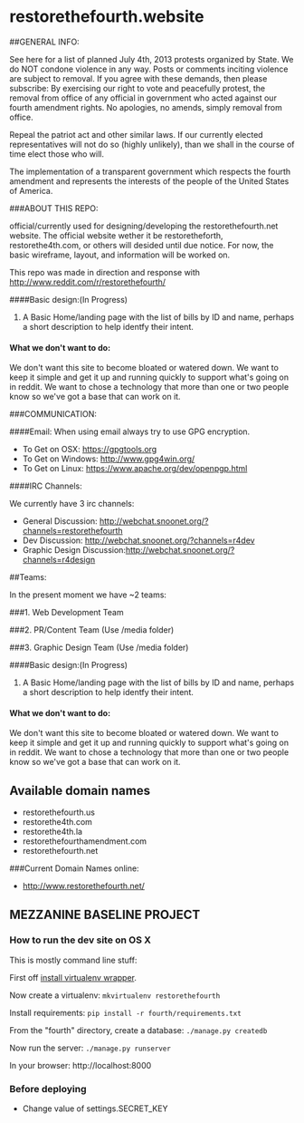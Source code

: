 restorethefourth.website
========================

##GENERAL INFO:

See here for a list of planned July 4th, 2013 protests organized by State.
We do NOT condone violence in any way. Posts or comments inciting violence are subject to removal.
If you agree with these demands, then please subscribe:
By exercising our right to vote and peacefully protest, the removal from office of any official in government who acted against our fourth amendment rights. No apologies, no amends, simply removal from office.

Repeal the patriot act and other similar laws. If our currently elected representatives will not do so (highly unlikely), than we shall in the course of time elect those who will.

The implementation of a transparent government which respects the fourth amendment and represents the interests of the people of the United States of America.


###ABOUT THIS REPO:

official/currently used for designing/developing the restorethefourth.net website.
The official website wether it be restoretheforth, restorethe4th.com, or others will desided until due notice.
For now, the basic wireframe, layout, and information will be worked on.

This repo was made in direction and response with http://www.reddit.com/r/restorethefourth/

####Basic design:(In Progress)

1. A Basic Home/landing page with the list of bills by ID and name, perhaps a short description to help identfy their intent.

#### What we don't want to do:

We don't want this site to become bloated or watered down. We want to keep it simple and get it up and running quickly to support what's going on in reddit. We want to chose a technology that more than one or two people know so we've got a base that can work on it.

###COMMUNICATION:

####Email: 
When using email always try to use GPG encryption.

* To Get on OSX: https://gpgtools.org
* To Get on Windows: http://www.gpg4win.org/
* To Get on Linux: https://www.apache.org/dev/openpgp.html

####IRC Channels:

We currently have 3 irc channels:
* General Discussion: http://webchat.snoonet.org/?channels=restorethefourth
* Dev Discussion: http://webchat.snoonet.org/?channels=r4dev
* Graphic Design Discussion:http://webchat.snoonet.org/?channels=r4design

##Teams:

In the present moment we have ~2 teams:

###1. Web Development Team 

###2. PR/Content Team 
(Use /media folder)

###3. Graphic Design Team 
(Use /media folder)


####Basic design:(In Progress)

1. A Basic Home/landing page with the list of bills by ID and name, perhaps a short description to help identfy their intent.

#### What we don't want to do:

We don't want this site to become bloated or watered down. We want to keep it simple and get it up and running quickly to support what's going on in reddit. We want to chose a technology that more than one or two people know so we've got a base that can work on it.

## Available domain names
* restorethefourth.us
* restorethe4th.com
* restorethe4th.la
* restorethefourthamendment.com
* restorethefourth.net

###Current Domain Names online: 
* http://www.restorethefourth.net/


## MEZZANINE BASELINE PROJECT
### How to run the dev site on OS X
This is mostly command line stuff:

First off [install virtualenv wrapper](https://jamiecurle.co.uk/blog/installing-pip-virtualenv-and-virtualenvwrapper-on-os-x/).

Now create a virtualenv:
`mkvirtualenv restorethefourth`

Install requirements:
`pip install -r fourth/requirements.txt`

From the "fourth" directory, create a database:
`./manage.py createdb`

Now run the server:
`./manage.py runserver`

In your browser:
http://localhost:8000

### Before deploying

* Change value of settings.SECRET_KEY
